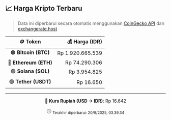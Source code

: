 

<!-- HARGA_KRIPTO -->
## 📈 Harga Kripto Terbaru

> Data ini diperbarui secara otomatis menggunakan [CoinGecko API](https://www.coingecko.com/) dan [exchangerate.host](https://exchangerate.host/)

<div align="center">

| 🪙 Token | 💰 Harga (IDR) |
|:------:|---------------:|
| 🟠 **Bitcoin (BTC)**   | Rp 1.920.665.539 |
| 🔵 **Ethereum (ETH)**  | Rp 74.290.306 |
| 🟣 **Solana (SOL)**    | Rp 3.954.825 |
| 🟢 **Tether (USDT)**   | Rp 16.650 |

---

💱 **Kurs Rupiah (USD → IDR)**: Rp 16.642

🕒 <sub>Terakhir diperbarui: 20/9/2025, 03.39.34</sub>

</div>
<!-- /HARGA_KRIPTO -->